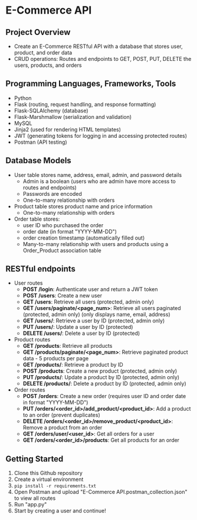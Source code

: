 # E-Commerce API

## Project Overview
- Create an E-Commerce RESTful API with a database that stores user, product, and order data
- CRUD operations: Routes and endpoints to GET, POST, PUT, DELETE the users, products, and orders

## Programming Languages, Frameworks, Tools
- Python
- Flask (routing, request handling, and response formatting)
- Flask-SQLAlchemy (database)
- Flask-Marshmallow (serialization and validation)
- MySQL
- Jinja2 (used for rendering HTML templates)
- JWT (generating tokens for logging in and accessing protected routes)
- Postman (API testing)

## Database Models
- User table stores name, address, email, admin, and password details
    - Admin is a boolean (users who are admin have more access to routes and endpoints)
    - Passwords are encoded
    - One-to-many relationship with orders
- Product table stores product name and price information
    - One-to-many relationship with orders
- Order table stores:
    - user ID who purchased the order
    - order date (in format "YYYY-MM-DD")
    - order creation timestamp (automatically filled out)
    - Many-to-many relationship with users and products using a Order_Product association table

## RESTful endpoints
- User routes
    - **POST /login**: Authenticate user and return a JWT token
    - **POST /users**: Create a new user
    - **GET /users**: Retrieve all users (protected, admin only)
    - **GET /users/paginate/<page_num>**: Retrieve all users paginated (protected, admin only) (only displays name, email, address)
    - **GET /users/<id>**: Retrieve a user by ID (protected, admin only)
    - **PUT /users/<id>**: Update a user by ID (protected)
    - **DELETE /users/<id>**: Delete a user by ID (protected)
- Product routes
    - **GET /products**: Retrieve all products
    - **GET /products/paginate/<page_num>**: Retrieve paginated product data - 5 products per page
    - **GET /products/<id>**: Retrieve a product by ID
    - **POST /products**: Create a new product (protected, admin only)
    - **PUT /products/<id>**: Update a product by ID (protected, admin only)
    - **DELETE /products/<id>**: Delete a product by ID (protected, admin only)
- Order routes
    - **POST /orders**: Create a new order (requires user ID and order date in format "YYYY-MM-DD")
    - **PUT /orders/<order_id>/add_product/<product_id>**: Add a product to an order (prevent duplicates)
    - **DELETE /orders/<order_id>/remove_product/<product_id>**: Remove a product from an order
    - **GET /orders/user/<user_id>**: Get all orders for a user
    - **GET /orders/<order_id>/products**: Get all products for an order

## Getting Started
1. Clone this Github repository
2. Create a virtual environment
3. `pip install -r requirements.txt`
4. Open Postman and upload "E-Commerce API.postman_collection.json" to view all routes
5. Run "app.py"
6. Start by creating a user and continue!
